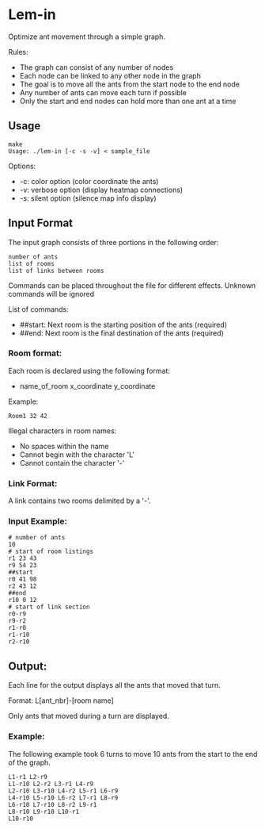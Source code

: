 # Lem-in

Optimize ant movement through a simple graph.

Rules:
* The graph can consist of any number of nodes
* Each node can be linked to any other node in the graph
* The goal is to move all the ants from the start node to the end node
* Any number of ants can move each turn if possible
* Only the start and end nodes can hold more than one ant at a time

## Usage

```
make
Usage: ./lem-in [-c -s -v] < sample_file
```

Options:
* -c: color option (color coordinate the ants)
* -v: verbose option (display heatmap connections)
* -s: silent option (silence map info display)

## Input Format
The input graph consists of three portions in the following order:
```
number of ants
list of rooms
list of links between rooms
```
Commands can be placed throughout the file for different effects. Unknown commands will be ignored

List of commands:
* ##start: Next room is the starting position of the ants (required)
* ##end: Next room is the final destination of the ants (required)

### Room format:
Each room is declared using the following format:
* name_of_room x_coordinate y_coordinate

Example:
```
Room1 32 42
``` 
Illegal characters in room names:
* No spaces within the name
* Cannot begin with the character 'L'
* Cannot contain the character '-'

### Link Format:
A link contains two rooms delimited by a '-'.

### Input Example:
```
# number of ants
10
# start of room listings
r1 23 43
r9 54 23
##start
r0 41 98
r2 43 12
##end
r10 0 12
# start of link section
r0-r9
r9-r2
r1-r0
r1-r10
r2-r10
```

## Output:
Each line for the output displays all the ants that moved that turn.

Format: L[ant_nbr]-[room name]

Only ants that moved during a turn are displayed.


### Example:
The following example took 6 turns to move 10 ants from the start to the end of the graph.
```
L1-r1 L2-r9
L1-r10 L2-r2 L3-r1 L4-r9
L2-r10 L3-r10 L4-r2 L5-r1 L6-r9
L4-r10 L5-r10 L6-r2 L7-r1 L8-r9
L6-r10 L7-r10 L8-r2 L9-r1
L8-r10 L9-r10 L10-r1
L10-r10
```